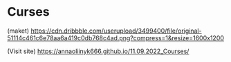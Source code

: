 # Curses

(maket) https://cdn.dribbble.com/userupload/3499400/file/original-51114c461c6e78aa6a419c0db768c4ad.png?compress=1&resize=1600x1200


(Visit site) https://annaoliinyk666.github.io/11.09.2022_Courses/

